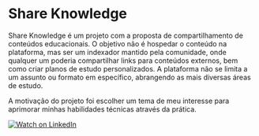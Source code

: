 # Share Knowledge

Share Knowledge é um projeto com a proposta de compartilhamento de conteúdos educacionais. O objetivo não é hospedar o conteúdo na plataforma, mas ser um indexador mantido pela comunidade, onde qualquer um poderia compartilhar links para conteúdos externos, bem como criar planos de estudo personalizados.
A plataforma não se limita a um assunto ou formato em específico, abrangendo as mais diversas áreas de estudo.

A motivação do projeto foi escolher um tema de meu interesse para aprimorar minhas habilidades técnicas através da prática.

[![Watch on LinkedIn](https://media.licdn.com/dms/image/v2/D4D05AQEFwnSeEf4xqA/videocover-high/videocover-high/0/1704240315457?e=1744484400&v=beta&t=3W_G97WDP-_6MmCya-lxxpTqK0cP6_HjjnCj43Ob07U)](https://www.linkedin.com/embed/feed/update/urn:li:ugcPost:7148101927912865792?compact=1)
